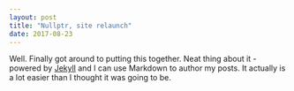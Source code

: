```yaml
---
layout: post
title: "Nullptr, site relaunch"
date: 2017-08-23
---
```


Well. Finally got around to putting this together. Neat thing about it - powered by [Jekyll](http://jekyllrb.com) and I can use Markdown to author my posts. It actually is a lot easier than I thought it was going to be.
